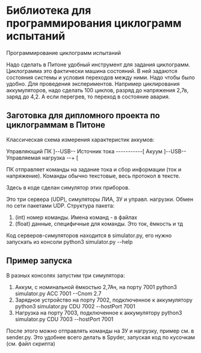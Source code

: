 # Библиотека для программирования циклограмм испытаний
Программирование циклограмм испытаний

Надо сделать в Питоне удобный инструмент для задания циклограмм.
Циклограмма это фактически машина состояний. В ней задаются состояния системы и условия переходов между ними. Надо чтобы было удобно.
Для проведения экспериментов. Например циклирования аккумуляторов, надо сделать 100 циклов, разряд до напряжения 2,7в, заряд до 4,2. А если перегрев, то переход в состояние авария.

## Заготовка для дипломного проекта по циклограммам в Питоне
Классическая схема измерения характеристик аккумов:

Управляющий ПК ]--USB-- Источник тока -----------[ Акуум
               ]--USB-- Управляемая нагрузка --+ [

ПК отправляет команды на задание тока и сбор информации (ток и напряжение). Команды обычно текстовые, весь протокол в тексте.

Здесь в коде сделан симулятор этих приборов.

Это три сервера (UDP), симуляторы ЛИА, ЗУ и управл. нагрузки. Обмен по сети пакетами UDP. 
Структура пакета:
1. (int) номер команды. Имена команд - в файлах
2. (float) данные, специфичные для команды. Это ток, ёмкость и тд

Код серверов-симуляторов находится в simulator.py, его нужно запускать из консоли
python3 simulator.py --help

## Пример запуска
В разных консолях запустим три симулятора:
1. Аккум, с номинальной ёмкостью 2,7Ач, на порту 7001
python3 simulator.py ACC 7001 --Cnom 2.7
2. Зарядное устройство на порту 7002, подключенное к аккумулятору
python3 simulator.py CDU 7002 --hostPort 7001
3. Нагрузка на порту 7003, подключенное к аккумулятору
python3 simulator.py CDU 7003 --hostPort 7001

После этого можно отправлять команды на ЗУ и нагрузку, пример см. в sender.py. Это удобнее всего делать в Spyder, запуская код по кусочкам (см. файл скрипта)


